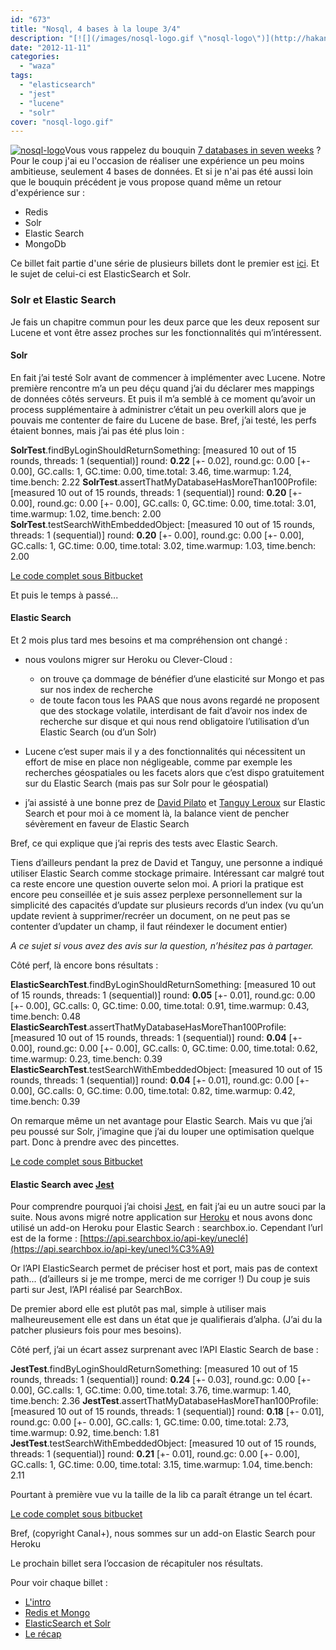 ```yaml
---
id: "673"
title: "Nosql, 4 bases à la loupe 3/4"
description: "[![](/images/nosql-logo.gif \"nosql-logo\")](http://hakanai.free.fr/index.php/nosql-4-bases-a-la-loupe-14/nosql-logo/)Vous vous rappelez du bouquin [7 d..."
date: "2012-11-11"
categories: 
  - "waza"
tags: 
  - "elasticsearch"
  - "jest"
  - "lucene"
  - "solr"
cover: "nosql-logo.gif"
---
```


[![](/images/nosql-logo.gif "nosql-logo")](http://hakanai.free.fr/index.php/nosql-4-bases-a-la-loupe-14/nosql-logo/)Vous vous rappelez du bouquin [7 databases in seven weeks](http://pragprog.com/book/rwdata/seven-databases-in-seven-weeks) ? Pour le coup j'ai eu l'occasion de réaliser une expérience un peu moins ambitieuse, seulement 4 bases de données. Et si je n'ai pas été aussi loin que le bouquin précédent je vous propose quand même un retour d'expérience sur :

- Redis
- Solr
- Elastic Search
- MongoDb

Ce billet fait partie d'une série de plusieurs billets dont le premier est [ici](http://hakanai.free.fr/index.php/nosql-4-bases-a-la-loupe-14/ "Nosql, 4 bases à la loupe 1/4"). Et le sujet de celui-ci est ElasticSearch et Solr.

### Solr et Elastic Search

Je fais un chapitre commun pour les deux parce que les deux reposent sur Lucene et vont être assez proches sur les fonctionnalités qui m’intéressent.

#### Solr

En fait j’ai testé Solr avant de commencer à implémenter avec Lucene. Notre première rencontre m’a un peu déçu quand j’ai du déclarer mes mappings de données côtés serveurs. Et puis il m’a semblé à ce moment qu’avoir un process supplémentaire à administrer c’était un peu overkill alors que je pouvais me contenter de faire du Lucene de base. Bref, j’ai testé, les perfs étaient bonnes, mais j’ai pas été plus loin :

**SolrTest**.findByLoginShouldReturnSomething: \[measured 10 out of 15 rounds, threads: 1 (sequential)\] round: **0.22** \[+- 0.02\], round.gc: 0.00 \[+- 0.00\], GC.calls: 1, GC.time: 0.00, time.total: 3.46, time.warmup: 1.24, time.bench: 2.22 **SolrTest**.assertThatMyDatabaseHasMoreThan100Profile: \[measured 10 out of 15 rounds, threads: 1 (sequential)\] round: **0.20** \[+- 0.00\], round.gc: 0.00 \[+- 0.00\], GC.calls: 0, GC.time: 0.00, time.total: 3.01, time.warmup: 1.02, time.bench: 2.00 **SolrTest**.testSearchWithEmbeddedObject: \[measured 10 out of 15 rounds, threads: 1 (sequential)\] round: **0.20** \[+- 0.00\], round.gc: 0.00 \[+- 0.00\], GC.calls: 1, GC.time: 0.00, time.total: 3.02, time.warmup: 1.03, time.bench: 2.00

[Le code complet sous Bitbucket](https://bitbucket.org/hlassiege/nosql/src/821b12c7c105/src/test/java/com/sandbox/SolrTest.java?at=default)

Et puis le temps à passé...

#### Elastic Search

Et 2 mois plus tard mes besoins et ma compréhension ont changé :

- nous voulons migrer sur Heroku ou Clever-Cloud :
    - on trouve ça dommage de bénéfier d’une elasticité sur Mongo et pas sur nos index de recherche
    - de toute facon tous les PAAS que nous avons regardé ne proposent que des stockage volatile, interdisant de fait d’avoir nos index de recherche sur disque et qui nous rend obligatoire l’utilisation d’un Elastic Search (ou d’un Solr)

- Lucene c’est super mais il y a des fonctionnalités qui nécessitent un effort de mise en place non négligeable, comme par exemple les recherches géospatiales ou les facets alors que c’est dispo gratuitement sur du Elastic Search (mais pas sur Solr pour le géospatial)

- j’ai assisté à une bonne prez de [David Pilato](https://twitter.com/dadoonet) et [Tanguy Leroux](https://twitter.com/tlrx) sur Elastic Search et pour moi à ce moment là, la balance vient de pencher sévèrement en faveur de Elastic Search

Bref, ce qui explique que j’ai repris des tests avec Elastic Search.

Tiens d’ailleurs pendant la prez de David et Tanguy, une personne a indiqué utiliser Elastic Search comme stockage primaire. Intéressant car malgré tout ca reste encore une question ouverte selon moi. A priori la pratique est encore peu conseillée et je suis assez perplexe personnellement sur la simplicité des capacités d’update sur plusieurs records d’un index (vu qu’un update revient à supprimer/recréer un document, on ne peut pas se contenter d’updater un champ, il faut réindexer le document entier)

_A ce sujet si vous avez des avis sur la question, n’hésitez pas à partager._

Côté perf, là encore bons résultats :

**ElasticSearchTest**.findByLoginShouldReturnSomething: \[measured 10 out of 15 rounds, threads: 1 (sequential)\] round: **0.05** \[+- 0.01\], round.gc: 0.00 \[+- 0.00\], GC.calls: 0, GC.time: 0.00, time.total: 0.91, time.warmup: 0.43, time.bench: 0.48 **ElasticSearchTest**.assertThatMyDatabaseHasMoreThan100Profile: \[measured 10 out of 15 rounds, threads: 1 (sequential)\] round: **0.04** \[+- 0.00\], round.gc: 0.00 \[+- 0.00\], GC.calls: 0, GC.time: 0.00, time.total: 0.62, time.warmup: 0.23, time.bench: 0.39 **ElasticSearchTest**.testSearchWithEmbeddedObject: \[measured 10 out of 15 rounds, threads: 1 (sequential)\] round: **0.04** \[+- 0.01\], round.gc: 0.00 \[+- 0.00\], GC.calls: 0, GC.time: 0.00, time.total: 0.82, time.warmup: 0.42, time.bench: 0.39

On remarque même un net avantage pour Elastic Search. Mais vu que j’ai peu poussé sur Solr, j’imagine que j’ai du louper une optimisation quelque part. Donc à prendre avec des pincettes.

[Le code complet sous Bitbucket](https://bitbucket.org/hlassiege/nosql/src/821b12c7c105/src/test/java/com/sandbox/ElasticSearchTest.java?at=default)

#### Elastic Search avec [Jest](https://github.com/searchbox-io/Jest)

Pour comprendre pourquoi j’ai choisi [Jest](https://github.com/searchbox-io/Jest), en fait j’ai eu un autre souci par la suite. Nous avons migré notre application sur [Heroku](http://www.heroku.com/) et nous avons donc utilisé un add-on Heroku pour Elastic Search : searchbox.io. Cependant l’url est de la forme : [https://api.searchbox.io/api-key/uneclé](https://api.searchbox.io/api-key/unecl%C3%A9)

Or l’API ElasticSearch permet de préciser host et port, mais pas de context path... (d’ailleurs si je me trompe, merci de me corriger !) [](https://api.searchbox.io/api-key/une)Du coup je suis parti sur Jest, l’API réalisé par SearchBox.

De premier abord elle est plutôt pas mal, simple à utiliser mais malheureusement elle est dans un état que je qualifierais d’alpha. (J’ai du la patcher plusieurs fois pour mes besoins).

Côté perf, j’ai un écart assez surprenant avec l’API Elastic Search de base :

**JestTest**.findByLoginShouldReturnSomething: \[measured 10 out of 15 rounds, threads: 1 (sequential)\] round: **0.24** \[+- 0.03\], round.gc: 0.00 \[+- 0.00\], GC.calls: 1, GC.time: 0.00, time.total: 3.76, time.warmup: 1.40, time.bench: 2.36 **JestTest**.assertThatMyDatabaseHasMoreThan100Profile: \[measured 10 out of 15 rounds, threads: 1 (sequential)\] round: **0.18** \[+- 0.01\], round.gc: 0.00 \[+- 0.00\], GC.calls: 1, GC.time: 0.00, time.total: 2.73, time.warmup: 0.92, time.bench: 1.81 **JestTest**.testSearchWithEmbeddedObject: \[measured 10 out of 15 rounds, threads: 1 (sequential)\] round: **0.21** \[+- 0.01\], round.gc: 0.00 \[+- 0.00\], GC.calls: 1, GC.time: 0.00, time.total: 3.15, time.warmup: 1.04, time.bench: 2.11

Pourtant à première vue vu la taille de la lib ca paraît étrange un tel écart.

[Le code complet sous bitbucket](https://bitbucket.org/hlassiege/nosql/src/821b12c7c105/src/test/java/com/sandbox/JestTest.java?at=default)

Bref, (copyright Canal+), nous sommes sur un add-on Elastic Search pour Heroku

Le prochain billet sera l’occasion de récapituler nos résultats.

Pour voir chaque billet :

- [L'intro](http://hakanai.free.fr/index.php/nosql-4-bases-a-la-loupe-14/ "Nosql, 4 bases à la loupe 1/4")
- [Redis et Mongo](http://hakanai.free.fr/index.php/nosql-4-bases-a-la-loupe-24/ "Nosql, 4 bases à la loupe 2/4")
- [ElasticSearch et Solr](http://hakanai.free.fr/index.php/nosql-4-bases-a-la-loupe-34/ "Nosql, 4 bases à la loupe 3/4")
- [Le récap](http://hakanai.free.fr/index.php/nosql-4-bases-a-la-loupe-44/)
